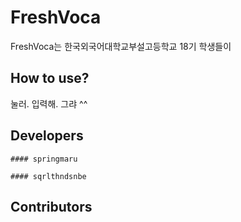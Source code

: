 # FreshVoca
FreshVoca는 한국외국어대학교부설고등학교 18기 학생들이

## How to use?
눌러. 입력해. 그랴 ^^

## Developers
    #### springmaru

    #### sqrlthndsnbe

## Contributors